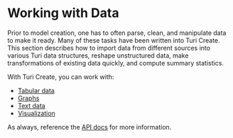 # Working with Data

Prior to model creation, one has to often parse, clean, and manipulate
data to make it ready. Many of these tasks have been written into Turi
Create. This section describes how to import data from different sources
into various Turi data structures, reshape unstructured data, make
transformations of existing data quickly, and compute summary
statistics.

With Turi Create, you can work with:
- [Tabular data](sframe-intro.md)
- [Graphs](../sgraph/sgraph.md)
- [Text data](../text/analysis.md)
- [Visualization](../vis/README.md)

As always, reference the [API
docs](https://apple.github.io/turicreate/docs/api/turicreate.data_structures.html)
for more information.


